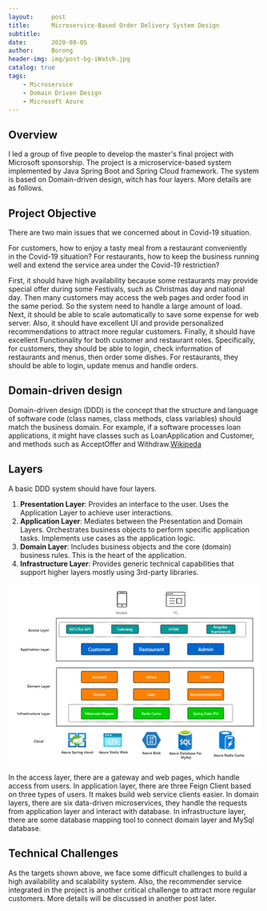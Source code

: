 ```yaml
---
layout:     post
title:      Microservice-Based Order Delivery System Design
subtitle:   
date:       2020-08-05
author:     Borong
header-img: img/post-bg-iWatch.jpg
catalog: true
tags:
    - Microservice
    - Domain Driven Design
    - Microsoft Azure
---
```



## Overview

I led a group of five people to develop the master's final project with Microsoft sponsorship. The project is a microservice-based system implemented by Java Spring Boot and Spring Cloud framework. The system is based on Domain-driven design, witch has four layers. More details are as follows.

## Project Objective

There are two main issues that we concerned about in Covid-19 situation.

For customers, how to enjoy a tasty meal from a restaurant conveniently in the Covid-19 situation? For restaurants, how to keep the business running well and extend the service area under the Covid-19 restriction?

First, it should have high availability because some restaurants may provide special offer during some Festivals, such as Christmas day and national day. Then many customers may access the web pages and order food in the same period. So the system need to handle a large amount of load. Next, it should be able to scale automatically to save some expense for web server. Also, it should have excellent UI and provide personalized recommendations to attract more regular customers. Finally, it should have excellent Functionality for both customer and restaurant roles. Specifically, for customers, they should be able to login, check information of restaurants and menus, then order some dishes. For restaurants, they should be able to login, update menus and handle orders.

## Domain-driven design

Domain-driven design (DDD) is the concept that the structure and language of software code (class names, class methods, class variables) should match the business domain. For example, if a software processes loan applications, it might have classes such as LoanApplication and Customer, and methods such as AcceptOffer and Withdraw.[Wikipeda](https://en.wikipedia.org/wiki/Domain-driven_design)

## Layers
A basic DDD system should have four layers.

1. **Presentation Layer**: Provides an interface to the user. Uses the Application Layer to achieve user interactions.
2. **Application Layer**: Mediates between the Presentation and Domain Layers. Orchestrates business objects to perform specific application tasks. Implements use cases as the application logic.
3. **Domain Layer**: Includes business objects and the core (domain) business rules. This is the heart of the application.
4. **Infrastructure Layer**: Provides generic technical capabilities that support higher layers mostly using 3rd-party libraries.

![alt text](https://raw.githubusercontent.com/grass-mudhorse/grass-mudhorse.github.io/master/img/structure.png)

In the access layer, there are a gateway and web pages, which handle access from users. In application layer, there are three Feign Client based on three types of users. It makes build web service clients easier. In domain layers, there are six data-driven microservices, they handle the requests from application layer and
interact with database. In infrastructure layer, there are some database mapping tool to connect domain layer and MySql database.

## Technical Challenges

As the targets shown above, we face some difficult challenges to build a high availability and scalability system. Also, the recommender service integrated in the project is another critical challenge to attract more regular customers. More details will be discussed in another post later.

